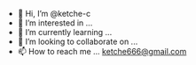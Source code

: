 - 👋 Hi, I’m @ketche-c
- 👀 I’m interested in ...
- 🌱 I’m currently learning ...
- 💞️ I’m looking to collaborate on ...
- 📫 How to reach me ... ketche666@gmail.com

<!---
ketche-c/ketche-c is a ✨ special ✨ repository because its `README.md` (this file) appears on your GitHub profile.
You can click the Preview link to take a look at your changes.
--->

